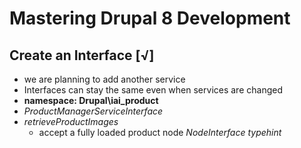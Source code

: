 # Mastering Drupal 8 Development

## Create an Interface [√]

- we are planning to add another service
- Interfaces can stay the same even when services are changed
- **namespace: Drupal\iai_product**
- *ProductManagerServiceInterface*
- *retrieveProductImages*
	- accept a fully loaded product node *NodeInterface typehint* 